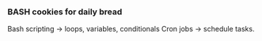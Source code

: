 ### BASH cookies for daily bread
Bash scripting -> loops, variables, conditionals
Cron jobs -> schedule tasks.

